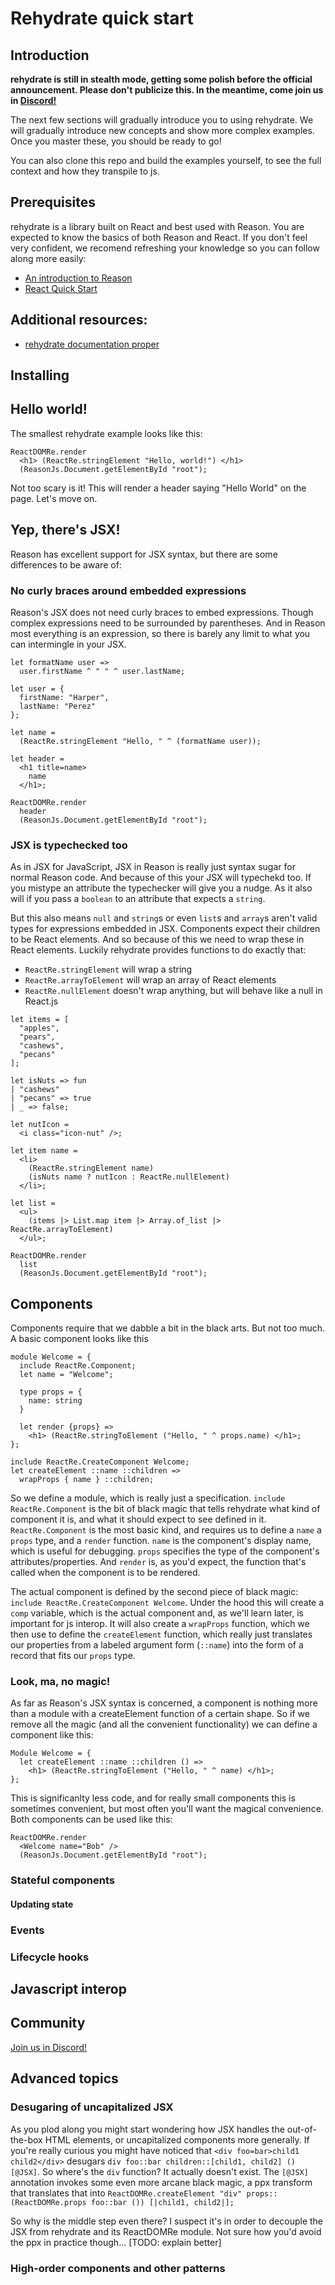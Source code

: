
# Rehydrate quick start

## Introduction

__rehydrate is still in stealth mode, getting some polish before the official announcement. Please don't publicize this. In the meantime, come join us in [Discord!](https://discord.gg/reasonml)__

The next few sections will gradually introduce you to using rehydrate. We will gradually introduce new concepts and show more complex examples. Once you master these, you should be ready to go!

You can also clone this repo and build the examples yourself, to see the full context and how they transpile to js.

## Prerequisites

rehydrate is a library built on React and best used with Reason. You are expected to know the basics of both Reason and React. If you don't feel very confident, we recomend refreshing your knowledge so you can follow along more easily:
* [An introduction to Reason](https://kennetpostigo.gitbooks.io/an-introduction-to-reason/content/)
* [React Quick Start](https://facebook.github.io/react/docs/hello-world.html)

## Additional resources:
* [rehydrate documentation proper](https://github.com/reasonml/rehydrate/blob/master/documentation.md)

## Installing


## Hello world!

The smallest rehydrate example looks like this:

```reason
ReactDOMRe.render
  <h1> (ReactRe.stringElement "Hello, world!") </h1>
  (ReasonJs.Document.getElementById "root");
```

Not too scary is it! This will render a header saying "Hello World" on the page. Let's move on.


## Yep, there's JSX!

Reason has excellent support for JSX syntax, but there are some differences to be aware of:


### No curly braces around embedded expressions

Reason's JSX does not need curly braces to embed expressions. Though complex expressions need to be surrounded by parentheses. And in Reason most everything is an expression, so there is barely any limit to what you can intermingle in your JSX.

```reason
let formatName user =>
  user.firstName ^ " " ^ user.lastName;

let user = {
  firstName: "Harper",
  lastName: "Perez"
};

let name =
  (ReactRe.stringElement "Hello, " ^ (formatName user));

let header =
  <h1 title=name>
    name
  </h1>;

ReactDOMRe.render
  header
  (ReasonJs.Document.getElementById "root");
```


### JSX is typechecked too

As in JSX for JavaScript, JSX in Reason is really just syntax sugar for normal Reason code. And because of this your JSX will typechekd too. If you mistype an attribute the typechecker will give you a nudge. As it also will if you pass a `boolean` to an attribute that expects a `string`.

But this also means `null` and `string`s or even `list`s and `array`s aren't valid types for expressions embedded in JSX. Components expect their children to be React elements. And so because of this we need to wrap these in React elements. Luckily rehydrate provides functions to do exactly that:

* `ReactRe.stringElement` will wrap a string
* `ReactRe.arrayToElement` will wrap an array of React elements
* `ReactRe.nullElement` doesn't wrap anything, but will behave like a null in React.js

```reason
let items = [
  "apples",
  "pears",
  "cashews",
  "pecans"
];

let isNuts => fun
| "cashews"
| "pecans" => true
| _ => false;

let nutIcon =
  <i class="icon-nut" />;

let item name =
  <li>
    (ReactRe.stringElement name)
    (isNuts name ? nutIcon : ReactRe.nullElement)
  </li>;

let list =
  <ul>
    (items |> List.map item |> Array.of_list |> ReactRe.arrayToElement)
  </ul>;

ReactDOMRe.render
  list
  (ReasonJs.Document.getElementById "root");
```

## Components

Components require that we dabble a bit in the black arts. But not too much. A basic component looks like this

```reason
module Welcome = {
  include ReactRe.Component;
  let name = "Welcome";
  
  type props = {
    name: string
  }
  
  let render {props} =>
    <h1> (ReactRe.stringToElement ("Hello, " ^ props.name) </h1>;
};

include ReactRe.CreateComponent Welcome;
let createElement ::name ::children =>
  wrapProps { name } ::children;
```

So we define a module, which is really just a specification. `include ReactRe.Component` is the bit of black magic that tells rehydrate what kind of component it is, and what it should expect to see defined in it. `ReactRe.Component` is the most basic kind, and requires us to define a `name` a `props` type, and a `render` function. `name` is the component's display name, which is useful for debugging. `props` specifies the type of the component's attributes/properties. And `render` is, as you'd expect, the function that's called when the component is to be rendered.

The actual component is defined by the second piece of black magic: `include ReactRe.CreateComponent Welcome`. Under the hood this will create a `comp` variable, which is the actual component and, as we'll learn later, is important for js interop. It will also create a `wrapProps` function, which we then use to define the `createElement` function, which really just translates our properties from a labeled argument form (`::name`) into the form of a record that fits our `props` type.

### Look, ma, no magic!

As far as Reason's JSX syntax is concerned, a component is nothing more than a module with a createElement function of a certain shape. So if we remove all the magic (and all the convenient functionality) we can define a component like this:

```reason
Module Welcome = {
  let createElement ::name ::children () =>
    <h1> (ReactRe.stringToElement ("Hello, " ^ name) </h1>;
};
```

This is significanlty less code, and for really small components this is sometimes convenient, but most often you'll want the magical convenience. Both components can be used like this:

```reason
ReactDOMRe.render
  <Welcome name="Bob" />
  (ReasonJs.Document.getElementById "root");
```

### Stateful components

#### Updating state

### Events

### Lifecycle hooks

## Javascript interop

## Community

[Join us in Discord!](https://discord.gg/reasonml)

## Advanced topics

### Desugaring of uncapitalized JSX

As you plod along you might start wondering how JSX handles the out-of-the-box HTML elements, or uncapitalized components more generally. If you're really curious you might have noticed that `<div foo=bar>child1 child2</div>` desugars `div foo::bar children::[child1, child2] () [@JSX]`. So where's the `div` function? It actually doesn't exist. The `[@JSX]` annotation invokes some even more arcane black magic, a ppx transform that translates that into `ReactDOMRe.createElement "div" props::(ReactDOMRe.props foo::bar ()) [|child1, child2|];`

So why is the middle step even there? I suspect it's in order to decouple the JSX from rehydrate and its ReactDOMRe module. Not sure how you'd avoid the ppx in practice though... [TODO: explain better]


### High-order components and other patterns
